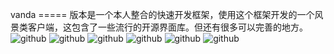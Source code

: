 vanda
===== 版本是一个本人整合的快速开发框架，使用这个框架开发的一个风景类客户端，这包含了一些流行的开源界面库。但还有很多可以完善的地方。
![github](https://github.com/10045125/vanda/blob/master/pic/Screenshot_2014-11-21-09-40-19.png "github")
![github](https://github.com/10045125/vanda/blob/master/pic/Screenshot_2014-11-21-09-40-30.png "github")
![github](https://github.com/10045125/vanda/blob/master/pic/Screenshot_2014-11-21-09-40-46.png "github")
![github](https://github.com/10045125/vanda/blob/master/pic/Screenshot_2014-11-21-09-40-54.png "github")
![github](https://github.com/10045125/vanda/blob/master/pic/Screenshot_2014-11-21-09-41-12.png "github")
![github](https://github.com/10045125/vanda/blob/master/pic/Screenshot_2014-11-21-09-41-23.png "github")
